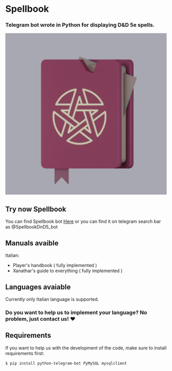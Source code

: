 # Spellbook
### Telegram bot wrote in Python for displaying D&D 5e spells.
<p align="center">
  <img src="https://github.com/FSBots/Spellbook/blob/master/Logo/spellbook_icon_small.jpg?raw=true">
</p>

## Try now Spellbook
You can find Spellbook bot [Here](https://t.me/SpellbookDnD5_bot) or you can find it on telegram search bar as @SpellbookDnD5_bot

## Manuals avaible
Italian:
- Player's handbook ( fully implemented )
- Xanathar's guide to everything ( fully implemented ) 

## Languages avaiable
Currently only Italian language is supported.
### Do you want to help us to implement your language? No problem, just contact us! ❤️

## Requirements
If you want to help us with the development of the code, make sure to install requirements first:
```
$ pip install python-telegram-bot PyMySQL mysqlclient
```
